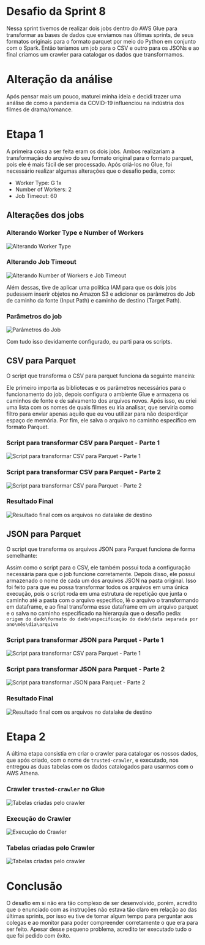 # Desafio da Sprint 8
Nessa sprint tivemos de realizar dois jobs dentro do AWS Glue para transformar as bases de dados que enviamos nas últimas sprints, de seus formatos originais para o formato parquet por meio do Python em conjunto com o Spark. Então teríamos um job para o CSV e outro para os JSONs e ao final criamos um crawler para catalogar os dados que transformamos.

# Alteração da análise
Após pensar mais um pouco, maturei minha ideia e decidi trazer uma análise de como a pandemia da COVID-19 influenciou na indústria dos filmes de drama/romance.

# Etapa 1
A primeira coisa a ser feita eram os dois jobs. Ambos realizariam a transformação do arquivo do seu formato original para o formato parquet, pois ele é mais fácil de ser processado. Após criá-los no Glue, foi necessário realizar algumas alterações que o desafio pedia, como: 
- Worker Type: G 1x
- Number of Workers: 2
- Job Timeout: 60

## Alterações dos jobs

### Alterando Worker Type e Number of Workers
![Alterando Worker Type](../evidencias/desafio/csv/criando_job_csv_3.png)

### Alterando Job Timeout
![Alterando Number of Workers e Job Timeout](../evidencias/desafio/csv/criando_job_csv_4.png)

Além dessas, tive de aplicar uma política IAM para que os dois jobs pudessem inserir objetos no Amazon S3 e adicionar os parâmetros do Job de caminho da fonte (Input Path) e caminho de destino (Target Path).

### Parâmetros do job
![Parâmetros do Job](../evidencias/desafio/csv/job_parameters.png)

Com tudo isso devidamente configurado, eu parti para os scripts.

## CSV para Parquet
O script que transforma o CSV para parquet funciona da seguinte maneira: 

Ele primeiro importa as bibliotecas e os parâmetros necessários para o funcionamento do job, depois configura o ambiente Glue e armazena os caminhos de fonte e de salvamento dos arquivos novos.
Após isso, eu criei uma lista com os nomes de quais filmes eu iria analisar, que serviria como filtro para enviar apenas aquilo que eu vou utilizar para não desperdiçar espaço de memória. Por fim, ele salva o arquivo no caminho específico em formato Parquet.

### Script para transformar CSV para Parquet - Parte 1
![Script para transformar CSV para Parquet - Parte 1](../evidencias/desafio/csv/script_part1.png)

### Script para transformar CSV para Parquet - Parte 2
![Script para transformar CSV para Parquet - Parte 2](../evidencias/desafio/csv/script_part2.png)

### Resultado Final
![Resultado final com os arquivos no datalake de destino](../evidencias/desafio/csv/results.png)

## JSON para Parquet
O script que transforma os arquivos JSON para Parquet funciona de forma semelhante:

Assim como o script para o CSV, ele também possui toda a configuração necessária para que o job funcione corretamente.
Depois disso, ele possui armazenado o nome de cada um dos arquivos JSON na pasta original. Isso foi feito para que eu possa transformar todos os arquivos em uma única execução, pois o script roda em uma estrutura de repetição que junta o caminho até a pasta com o arquivo específico, lê o arquivo o transformando em dataframe, e ao final transforma esse dataframe em um arquivo parquet e o salva no caminho especificado na hierarquia que o desafio pedia: ```origem do dado\formato do dado\especificação do dado\data separada por ano\mês\dia\arquivo```

### Script para transformar JSON para Parquet - Parte 1
![Script para transformar CSV para Parquet - Parte 1](../evidencias/desafio/json/script_part1.png)

### Script para transformar JSON para Parquet - Parte 2
![Script para transformar JSON para Parquet - Parte 2](../evidencias/desafio/json/script_part2.png)

### Resultado Final
![Resultado final com os arquivos no datalake de destino](../evidencias/desafio/json/result.png)

# Etapa 2
A última etapa consistia em criar o crawler para catalogar os nossos dados, que após criado, com o nome de ```trusted-crawler```, e executado, nos entregou as duas tabelas com os dados catalogados para usarmos com o AWS Athena.

### Crawler ```trusted-crawler``` no Glue
![Tabelas criadas pelo crawler](../evidencias/desafio/crawler/crawler_criado.png)

### Execução do Crawler
![Execução do Crawler](../evidencias/desafio/crawler/crawler_executado.png)

### Tabelas criadas pelo Crawler
![Tabelas criadas pelo crawler](../evidencias/desafio/crawler/tabelas_criadas.png)

# Conclusão
O desafio em si não era tão complexo de ser desenvolvido, porém, acredito que o enunciado com as instruções não estava tão claro em relação ao das últimas sprints, por isso eu tive de tomar algum tempo para perguntar aos colegas e ao monitor para poder compreender corretamente o que era para ser feito. Apesar desse pequeno problema, acredito ter executado tudo o que foi pedido com êxito.
